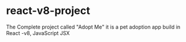 # react-v8-project
The Complete project called "Adopt Me" it is a pet adoption app build in React -v8, JavaScript JSX
